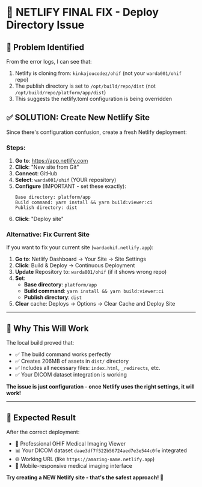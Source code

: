 # 🔧 NETLIFY FINAL FIX - Deploy Directory Issue

## 🐛 **Problem Identified**

From the error logs, I can see that:
1. Netlify is cloning from: `kinkajoucodez/ohif` (not your `warda001/ohif` repo)
2. The publish directory is set to `/opt/build/repo/dist` (not `/opt/build/repo/platform/app/dist`)
3. This suggests the netlify.toml configuration is being overridden

## ✅ **SOLUTION: Create New Netlify Site**

Since there's configuration confusion, create a fresh Netlify deployment:

### **Steps:**

1. **Go to**: https://app.netlify.com
2. **Click**: "New site from Git"
3. **Connect**: GitHub
4. **Select**: `warda001/ohif` (YOUR repository)
5. **Configure** (IMPORTANT - set these exactly):
   ```
   Base directory: platform/app
   Build command: yarn install && yarn build:viewer:ci  
   Publish directory: dist
   ```
6. **Click**: "Deploy site"

### **Alternative: Fix Current Site**

If you want to fix your current site (`wardaohif.netlify.app`):

1. **Go to**: Netlify Dashboard → Your Site → Site Settings
2. **Click**: Build & Deploy → Continuous Deployment
3. **Update** Repository to: `warda001/ohif` (if it shows wrong repo)
4. **Set**:
   - **Base directory**: `platform/app`
   - **Build command**: `yarn install && yarn build:viewer:ci`
   - **Publish directory**: `dist`
5. **Clear** cache: Deploys → Options → Clear Cache and Deploy Site

---

## 🎯 **Why This Will Work**

The local build proved that:
- ✅ The build command works perfectly
- ✅ Creates 206MB of assets in `dist/` directory
- ✅ Includes all necessary files: `index.html`, `_redirects`, etc.
- ✅ Your DICOM dataset integration is working

**The issue is just configuration - once Netlify uses the right settings, it will work!**

---

## 🚀 **Expected Result**

After the correct deployment:
- 🏥 Professional OHIF Medical Imaging Viewer
- 📊 Your DICOM dataset `daae3df7f522b56724aed7e3e544c0fe` integrated
- 🌐 Working URL (like `https://amazing-name.netlify.app`)
- 📱 Mobile-responsive medical imaging interface

**Try creating a NEW Netlify site - that's the safest approach! 🎉**